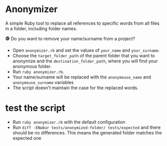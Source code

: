 # Anonymizer

A simple Ruby tool to replace all references to specific words from all files in a folder, including folder names.

🕵️‍ Do you want to remove your name/surname from a project? 
- Open `anonymizer.rb` and set the values of `your_name` and `your_surname`. 
- Choose the `target_folder_path` of the parent folder that you want to anonymize and the `destination_folder_path`, where you will find your anonymous folder.
- Run `ruby anonymizer.rb`. 
- Your name/surname will be replaced with the `anonymouse_name` and `anonymouse_surname` variables
- The script doesn't maintain the case for the replaced words.

# test the script

- Run `ruby anonymizer.rb` with the default configuration
- Run `diff -ENwbur tests/anonymized-folder/ tests/expected` and there should be no differences. This means the generated folder matches the expected one

